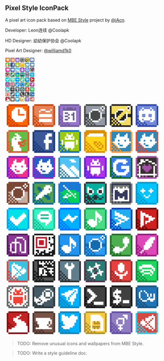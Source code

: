 ## Pixel Style IconPack

A pixel art icon pack based on [MBE Style](https://github.com/iAcn/MBEStyle) project by [@iAcn](https://github.com/iAcn/).

Developer: Leon连续 @Coolapk

HD Designer: 幼幼保护协会 @Coolapk

Pixel Art Designer: [@williamd1k0](https://github.com/williamd1k0/)

![All icons](assets/dev/all.png)
![All icons upscale](assets/dev/all-xxl.png)


>TODO: Remove unusual icons and wallpapers from MBE Style.

>TODO: Write a style guideline doc.